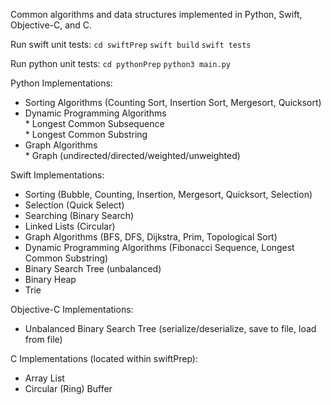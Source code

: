 Common algorithms and data structures implemented in Python, Swift, Objective-C, and C.

Run swift unit tests:
`cd swiftPrep`
`swift build`
`swift tests`

Run python unit tests:
`cd pythonPrep`
`python3 main.py`

Python Implementations:
  *  Sorting Algorithms (Counting Sort, Insertion Sort, Mergesort, Quicksort)
  *  Dynamic Programming Algorithms  
    *  Longest Common Subsequence  
    *  Longest Common Substring  
  *  Graph Algorithms  
    *  Graph (undirected/directed/weighted/unweighted)  

Swift Implementations:  
  *  Sorting (Bubble, Counting, Insertion, Mergesort, Quicksort, Selection)  
  *  Selection (Quick Select)  
  *  Searching (Binary Search)  
  *  Linked Lists (Circular)  
  *  Graph Algorithms  (BFS, DFS, Dijkstra, Prim, Topological Sort)  
  *  Dynamic Programming Algorithms  (Fibonacci Sequence, Longest Common Substring)  
  *  Binary Search Tree (unbalanced)  
  *  Binary Heap  
  *  Trie  

Objective-C Implementations:
  *  Unbalanced Binary Search Tree (serialize/deserialize, save to file, load from file)  
  
C Implementations (located within swiftPrep):  
  *  Array List  
  *  Circular (Ring) Buffer  